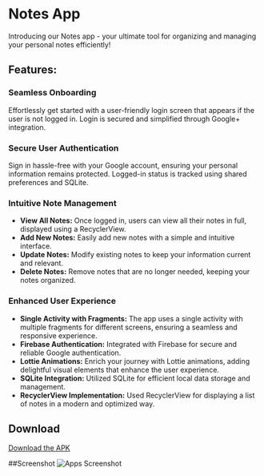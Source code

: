 # Notes App

Introducing our Notes app - your ultimate tool for organizing and managing your personal notes efficiently!

## Features:

### Seamless Onboarding
Effortlessly get started with a user-friendly login screen that appears if the user is not logged in. Login is secured and simplified through Google+ integration.

### Secure User Authentication
Sign in hassle-free with your Google account, ensuring your personal information remains protected. Logged-in status is tracked using shared preferences and SQLite.

### Intuitive Note Management
- **View All Notes:** Once logged in, users can view all their notes in full, displayed using a RecyclerView.
- **Add New Notes:** Easily add new notes with a simple and intuitive interface.
- **Update Notes:** Modify existing notes to keep your information current and relevant.
- **Delete Notes:** Remove notes that are no longer needed, keeping your notes organized.

### Enhanced User Experience
- **Single Activity with Fragments:** The app uses a single activity with multiple fragments for different screens, ensuring a seamless and responsive experience.
- **Firebase Authentication:** Integrated with Firebase for secure and reliable Google authentication.
- **Lottie Animations:** Enrich your journey with Lottie animations, adding delightful visual elements that enhance the user experience.
- **SQLite Integration:** Utilized SQLite for efficient local data storage and management.
- **RecyclerView Implementation:** Used RecyclerView for displaying a list of notes in a modern and optimized way.

## Download
[Download the APK](https://mega.nz/file/xEkGFTQR#Cn_6yfyaFjXNtzcMxAv7VGZGdh2-MwYzPD4YVJklTVY)

##Screenshot
![Apps Screenshot](https://github.com/Chandan5224/Notes/assets/86766647/935ee859-6ff8-4c7b-aa33-0844fdf0fddf)
